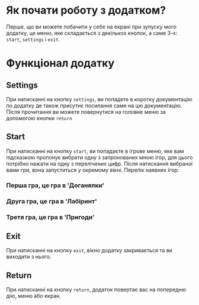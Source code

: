 # Як почати роботу з додатком?

Перше, що ви можете побачити у себе на екрані при зупуску мого додатку, це меню, яке складається з декількох кнопок, а саме 3-х:
`start`, `settings` i `exit`.

# Функціонал додатку

## Settings

При натисканні на кнопку `settings`, ви попадете в коротку документацію по додатку де також присутнє посилання саме на цю документацію. Після прочитання ви можете повернутися на головне меню за допомогою кнопки `return`

## Start

При натисканні на кнопку `start`, ви попадаєте в ігрове меню, яке вам підсказкою пропонує вибрати одну з запронованих мною ігор, для цього потрібно нажати на одну з перелічених цифр.  Після натискання вибраної вами гри, вона запуститься у окремому вікні. Перелік наявних ігор:

### Перша гра, це гра в 'Доганялки'
### Друга гра, це гра в 'Лабіринт'
### Третя гра, це гра в 'Пригоди'


## Exit

При натисканні на кнопку `exit`, вікно додатку закривається та ви виходити з нього.

## Return

При натисканні на кнопку `return`, додаток повертає вас на попередню дію, меню або екран.